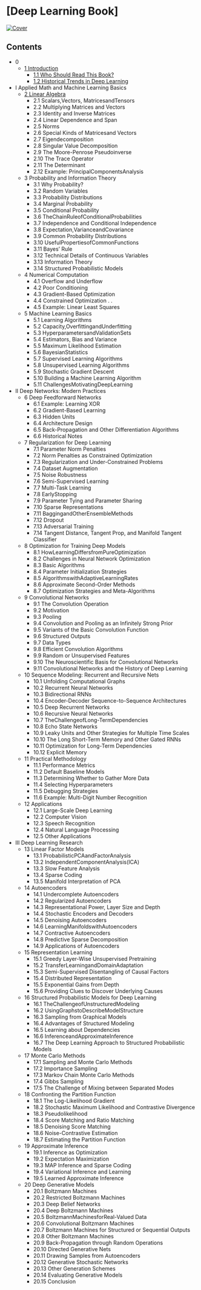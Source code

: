 <!--
Filename: 	note.md
Project: 	/Users/shume/Developer/DeepLearningBook
Author: 	shumez <https://github.com/shumez>
Created: 	2018-07-06 13:36:3
Modified: 	2019-05-30 18:12:50
-----
Copyright (c) 2019 shumez
-->

# [Deep Learning Book]

[![Cover][cover]][cover]

## Contents

* 0
    * [1 Introduction][01]
        * [1.1 Who Should Read This Book?]()
        * [1.2 Historical Trends in Deep Learning]()
* I Applied Math and Machine Learning Basics
    - [2 Linear Algebra][02]
        - 2.1 Scalars,Vectors, MatricesandTensors
        - 2.2 Multiplying Matrices and Vectors
        - 2.3 Identity and Inverse Matrices
        - 2.4 Linear Dependence and Span
        - 2.5 Norms
        - 2.6 Special Kinds of Matricesand Vectors
        - 2.7 Eigendecomposition
        - 2.8 Singular Value Decomposition
        - 2.9 The Moore-Penrose Pseudoinverse
        - 2.10 The Trace Operator
        - 2.11 The Determinant
        - 2.12 Example: PrincipalComponentsAnalysis
    - 3 Probability and Information Theory
        - 3.1 Why Probability?
        - 3.2 Random Variables
        - 3.3 Probability Distributions
        - 3.4 Marginal Probability
        - 3.5 Conditional Probability
        - 3.6 TheChainRuleofConditionalProbabilities
        - 3.7 Independence and Conditional Independence
        - 3.8 Expectation,VarianceandCovariance
        - 3.9 Common Probability Distributions
        - 3.10 UsefulPropertiesofCommonFunctions
        - 3.11 Bayes’ Rule
        - 3.12 Technical Details of Continuous Variables
        - 3.13 Information Theory
        - 3.14 Structured Probabilistic Models
    - 4 Numerical Computation
        - 4.1 Overflow and Underflow
        - 4.2 Poor Conditioning
        - 4.3 Gradient-Based Optimization
        - 4.4 Constrained Optimization . .
        - 4.5 Example: Linear Least Squares
    - 5 Machine Learning Basics
        - 5.1 Learning Algorithms
        - 5.2 Capacity,OverfittingandUnderfitting
        - 5.3 HyperparametersandValidationSets
        - 5.4 Estimators, Bias and Variance
        - 5.5 Maximum Likelihood Estimation
        - 5.6 BayesianStatistics
        - 5.7 Supervised Learning Algorithms
        - 5.8 Unsupervised Learning Algorithms
        - 5.9 Stochastic Gradient Descent
        - 5.10 Building a Machine Learning Algorithm
        - 5.11 ChallengesMotivatingDeepLearning
* II Deep Networks: Modern Practices
    - 6 Deep Feedforward Networks
        - 6.1 Example: Learning XOR
        - 6.2 Gradient-Based Learning
        - 6.3 Hidden Units
        - 6.4 Architecture Design
        - 6.5 Back-Propagation and Other Differentiation Algorithms
        - 6.6 Historical Notes
    - 7 Regularization for Deep Learning
        - 7.1 Parameter Norm Penalties
        - 7.2 Norm Penalties as Constrained Optimization
        - 7.3 Regularization and Under-Constrained Problems
        - 7.4 Dataset Augmentation
        - 7.5 Noise Robustness
        - 7.6 Semi-Supervised Learning
        - 7.7 Multi-Task Learning
        - 7.8 EarlyStopping
        - 7.9 Parameter Tying and Parameter Sharing
        - 7.10 Sparse Representations
        - 7.11 BaggingandOtherEnsembleMethods
        - 7.12 Dropout
        - 7.13 Adversarial Training
        - 7.14 Tangent Distance, Tangent Prop, and Manifold Tangent Classifier
    - 8 Optimization for Training Deep Models
        - 8.1 HowLearningDiffersfromPureOptimization
        - 8.2 Challenges in Neural Network Optimization
        - 8.3 Basic Algorithms
        - 8.4 Parameter Initialization Strategies
        - 8.5 AlgorithmswithAdaptiveLearningRates
        - 8.6 Approximate Second-Order Methods
        - 8.7 Optimization Strategies and Meta-Algorithms
    - 9 Convolutional Networks
        - 9.1 The Convolution Operation
        - 9.2 Motivation
        - 9.3 Pooling
        - 9.4 Convolution and Pooling as an Infinitely Strong Prior
        - 9.5 Variants of the Basic Convolution Function
        - 9.6 Structured Outputs
        - 9.7 Data Types
        - 9.8 Efficient Convolution Algorithms
        - 9.9 Random or Unsupervised Features
        - 9.10 The Neuroscientific Basis for Convolutional Networks
        - 9.11 Convolutional Networks and the History of Deep Learning
    - 10 Sequence Modeling: Recurrent and Recursive Nets
        - 10.1 Unfolding Computational Graphs
        - 10.2 Recurrent Neural Networks
        - 10.3 Bidirectional RNNs
        - 10.4 Encoder-Decoder Sequence-to-Sequence Architectures
        - 10.5 Deep Recurrent Networks
        - 10.6 Recursive Neural Networks
        - 10.7 TheChallengeofLong-TermDependencies
        - 10.8 Echo State Networks
        - 10.9 Leaky Units and Other Strategies for Multiple Time Scales
        - 10.10 The Long Short-Term Memory and Other Gated RNNs
        - 10.11 Optimization for Long-Term Dependencies
        - 10.12 Explicit Memory
    - 11 Practical Methodology
        - 11.1 Performance Metrics
        - 11.2 Default Baseline Models
        - 11.3 Determining Whether to Gather More Data
        - 11.4 Selecting Hyperparameters
        - 11.5 Debugging Strategies
        - 11.6 Example: Multi-Digit Number Recognition
    - 12 Applications
        - 12.1 Large-Scale Deep Learning
        - 12.2 Computer Vision
        - 12.3 Speech Recognition
        - 12.4 Natural Language Processing
        - 12.5 Other Applications
* III Deep Learning Research
    - 13 Linear Factor Models
        - 13.1 ProbabilisticPCAandFactorAnalysis
        - 13.2 IndependentComponentAnalysis(ICA)
        - 13.3 Slow Feature Analysis
        - 13.4 Sparse Coding
        - 13.5 Manifold Interpretation of PCA
    - 14 Autoencoders
        - 14.1 Undercomplete Autoencoders
        - 14.2 Regularized Autoencoders
        - 14.3 Representational Power, Layer Size and Depth
        - 14.4 Stochastic Encoders and Decoders
        - 14.5 Denoising Autoencoders
        - 14.6 LearningManifoldswithAutoencoders
        - 14.7 Contractive Autoencoders
        - 14.8 Predictive Sparse Decomposition
        - 14.9 Applications of Autoencoders
    - 15 Representation Learning
        - 15.1 Greedy Layer-Wise Unsupervised Pretraining
        - 15.2 TransferLearningandDomainAdaptation
        - 15.3 Semi-Supervised Disentangling of Causal Factors
        - 15.4 Distributed Representation
        - 15.5 Exponential Gains from Depth
        - 15.6 Providing Clues to Discover Underlying Causes
    - 16 Structured Probabilistic Models for Deep Learning
        - 16.1 TheChallengeofUnstructuredModeling
        - 16.2 UsingGraphstoDescribeModelStructure
        - 16.3 Sampling from Graphical Models
        - 16.4 Advantages of Structured Modeling
        - 16.5 Learning about Dependencies
        - 16.6 InferenceandApproximateInference
        - 16.7 The Deep Learning Approach to Structured Probabilistic Models
    - 17 Monte Carlo Methods
        - 17.1 Sampling and Monte Carlo Methods
        - 17.2 Importance Sampling
        - 17.3 Markov Chain Monte Carlo Methods
        - 17.4 Gibbs Sampling
        - 17.5 The Challenge of Mixing between Separated Modes
    - 18 Confronting the Partition Function
        - 18.1 The Log-Likelihood Gradient
        - 18.2 Stochastic Maximum Likelihood and Contrastive Divergence
        - 18.3 Pseudolikelihood
        - 18.4 Score Matching and Ratio Matching
        - 18.5 Denoising Score Matching
        - 18.6 Noise-Contrastive Estimation
        - 18.7 Estimating the Partition Function
    - 19 Approximate Inference
        - 19.1 Inference as Optimization
        - 19.2 Expectation Maximization
        - 19.3 MAP Inference and Sparse Coding
        - 19.4 Variational Inference and Learning
        - 19.5 Learned Approximate Inference
    - 20 Deep Generative Models
        - 20.1 Boltzmann Machines
        - 20.2 Restricted Boltzmann Machines
        - 20.3 Deep Belief Networks
        - 20.4 Deep Boltzmann Machines
        - 20.5 BoltzmannMachinesforReal-Valued Data
        - 20.6 Convolutional Boltzmann Machines
        - 20.7 Boltzmann Machines for Structured or Sequential Outputs
        - 20.8 Other Boltzmann Machines
        - 20.9 Back-Propagation through Random Operations
        - 20.10 Directed Generative Nets
        - 20.11 Drawing Samples from Autoencoders
        - 20.12 Generative Stochastic Networks
        - 20.13 Other Generation Schemes
        - 20.14 Evaluating Generative Models
        - 20.15 Conclusion

##
<!-- toc -->
[01]: 01/
[02]: 02/

<!-- fig -->
[cover]: https://images-na.ssl-images-amazon.com/images/I/61fim5QqaqL._SX373_BO1,204,203,200_.jpg